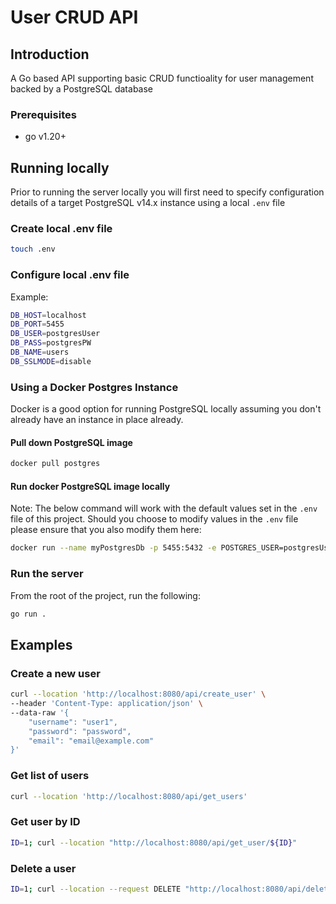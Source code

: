 # User CRUD API

## Introduction
A Go based API supporting basic CRUD functioality for user management backed by a PostgreSQL database

### Prerequisites
* go v1.20+

## Running locally
Prior to running the server locally you will first need to specify configuration details of a target PostgreSQL v14.x instance using a local `.env` file

### Create local .env file
```bash
touch .env
```

### Configure local .env file
Example:
``` bash
DB_HOST=localhost
DB_PORT=5455
DB_USER=postgresUser
DB_PASS=postgresPW
DB_NAME=users
DB_SSLMODE=disable
```

### Using a Docker Postgres Instance
Docker is a good option for running PostgreSQL locally assuming you don't already have an instance in place already.

#### Pull down PostgreSQL image
```bash
docker pull postgres
```
#### Run docker PostgreSQL image locally
Note: The below command will work with the default values set in the `.env` file of this project. Should you choose to modify values in the `.env` file please ensure that you also modify them here:
```bash
docker run --name myPostgresDb -p 5455:5432 -e POSTGRES_USER=postgresUser -e POSTGRES_PASSWORD=postgresPW -e POSTGRES_DB=users -d postgres
```

### Run the server
From the root of the project, run the following:
```bash
go run .
```

## Examples

### Create a new user
```bash
curl --location 'http://localhost:8080/api/create_user' \
--header 'Content-Type: application/json' \
--data-raw '{
    "username": "user1",
    "password": "password",
    "email": "email@example.com"
}'
```

### Get list of users
```bash
curl --location 'http://localhost:8080/api/get_users'
```

### Get user by ID
```bash
ID=1; curl --location "http://localhost:8080/api/get_user/${ID}"
```

### Delete a user
```bash
ID=1; curl --location --request DELETE "http://localhost:8080/api/delete_user/${ID}"
```
